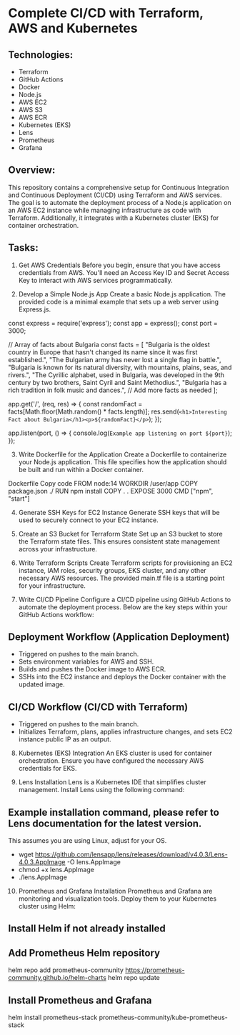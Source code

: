 # Complete CI/CD with Terraform, AWS and Kubernetes

## Technologies:
- Terraform
- GitHub Actions
- Docker
- Node.js
- AWS EC2
- AWS S3
- AWS ECR
- Kubernetes (EKS)
- Lens
- Prometheus
- Grafana

## Overview:
This repository contains a comprehensive setup for Continuous Integration and Continuous Deployment (CI/CD) using Terraform and AWS services. The goal is to automate the deployment process of a Node.js application on an AWS EC2 instance while managing infrastructure as code with Terraform. Additionally, it integrates with a Kubernetes cluster (EKS) for container orchestration.

## Tasks:
1. Get AWS Credentials
Before you begin, ensure that you have access credentials from AWS. You'll need an Access Key ID and Secret Access Key to interact with AWS services programmatically.

2. Develop a Simple Node.js App
Create a basic Node.js application. The provided code is a minimal example that sets up a web server using Express.js.

const express = require('express');
const app = express();
const port = 3000;

// Array of facts about Bulgaria
const facts = [
  "Bulgaria is the oldest country in Europe that hasn't changed its name since it was first established.",
  "The Bulgarian army has never lost a single flag in battle.",
  "Bulgaria is known for its natural diversity, with mountains, plains, seas, and rivers.",
  "The Cyrillic alphabet, used in Bulgaria, was developed in the 9th century by two brothers, Saint Cyril and Saint Methodius.",
  "Bulgaria has a rich tradition in folk music and dances.",
  // Add more facts as needed
];

app.get('/', (req, res) => {
  const randomFact = facts[Math.floor(Math.random() * facts.length)];
  res.send(`<h1>Interesting Fact about Bulgaria</h1><p>${randomFact}</p>`);
});

app.listen(port, () => {
  console.log(`Example app listening on port ${port}`);
});

3. Write Dockerfile for the Application
Create a Dockerfile to containerize your Node.js application. This file specifies how the application should be built and run within a Docker container.

Dockerfile
Copy code
FROM node:14
WORKDIR /user/app
COPY package.json ./
RUN npm install
COPY . .
EXPOSE 3000
CMD ["npm", "start"]

4. Generate SSH Keys for EC2 Instance
Generate SSH keys that will be used to securely connect to your EC2 instance.

5. Create an S3 Bucket for Terraform State
Set up an S3 bucket to store the Terraform state files. This ensures consistent state management across your infrastructure.

6. Write Terraform Scripts
Create Terraform scripts for provisioning an EC2 instance, IAM roles, security groups, EKS cluster, and any other necessary AWS resources. The provided main.tf file is a starting point for your infrastructure.

7. Write CI/CD Pipeline
Configure a CI/CD pipeline using GitHub Actions to automate the deployment process. Below are the key steps within your GitHub Actions workflow:

## Deployment Workflow (Application Deployment)
- Triggered on pushes to the main branch.
- Sets environment variables for AWS and SSH.
- Builds and pushes the Docker image to AWS ECR.
- SSHs into the EC2 instance and deploys the Docker container with the updated image.
## CI/CD Workflow (CI/CD with Terraform)
- Triggered on pushes to the main branch.
- Initializes Terraform, plans, applies infrastructure changes, and sets EC2 instance public IP as an output.

8. Kubernetes (EKS) Integration
An EKS cluster is used for container orchestration. Ensure you have configured the necessary AWS credentials for EKS.

9. Lens Installation
Lens is a Kubernetes IDE that simplifies cluster management. Install Lens using the following command:

## Example installation command, please refer to Lens documentation for the latest version.
This assumes you are using Linux, adjust for your OS.
- wget https://github.com/lensapp/lens/releases/download/v4.0.3/Lens-4.0.3.AppImage -O lens.AppImage
- chmod +x lens.AppImage
- ./lens.AppImage

10. Prometheus and Grafana Installation
Prometheus and Grafana are monitoring and visualization tools. Deploy them to your Kubernetes cluster using Helm:

## Install Helm if not already installed
## Add Prometheus Helm repository
helm repo add prometheus-community https://prometheus-community.github.io/helm-charts
helm repo update

## Install Prometheus and Grafana
helm install prometheus-stack prometheus-community/kube-prometheus-stack
